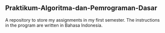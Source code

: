 ## Praktikum-Algoritma-dan-Pemrograman-Dasar
A repository to store my assignments in my first semester. The instructions in the program are written in Bahasa Indonesia.
